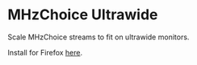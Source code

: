 # MHzChoice Ultrawide
Scale MHzChoice streams to fit on ultrawide monitors.

Install for Firefox [here](https://addons.mozilla.org/addon/mhzchoice-ultrawide/).
